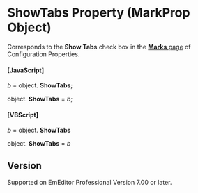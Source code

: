 # ShowTabs Property (MarkProp Object)

Corresponds to the **Show Tabs** check box in the [**Marks** page](../../dlg/properties/marks/index) of Configuration Properties.

#### \[JavaScript\]

_b_ =
object. **ShowTabs**;

object. **ShowTabs** = _b_;

#### \[VBScript\]

_b_ =
object. **ShowTabs**

object. **ShowTabs** = _b_

## Version

Supported on EmEditor Professional Version 7.00 or later.